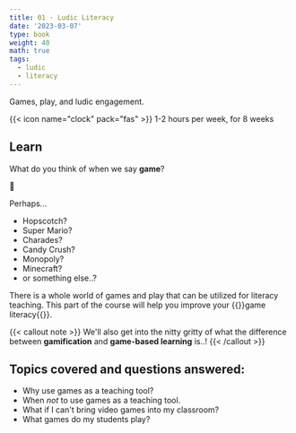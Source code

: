 ```yaml
---
title: 01 - Ludic Literacy
date: '2023-03-07'
type: book
weight: 40
math: true
tags:
  - ludic
  - literacy
---
```


Games, play, and ludic engagement.

<!--more-->

{{< icon name="clock" pack="fas" >}} 1-2 hours per week, for 8 weeks

## Learn

What do you think of when we say **game**? 

:thinking:

Perhaps...

- Hopscotch?
- Super Mario?
- Charades?
- Candy Crush?
- Monopoly?
- Minecraft?
- or something else..?

There is a whole world of games and play that can be utilized for literacy teaching. This part of the course will help you improve your {{<hl>}}game literacy{{</hl>}}. 

{{< callout note >}}
We'll also get into the nitty gritty of what the difference between **gamification** and **game-based learning** is..!
{{< /callout >}}

## Topics covered and questions answered:

- Why use games as a teaching tool?
- When *not* to use games as a teaching tool.
- What if I can't bring video games into my classroom?
- What games do my students play?

